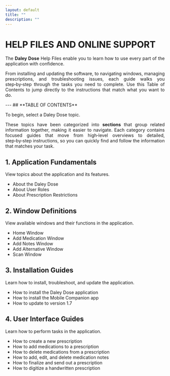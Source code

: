 ```yaml
---
layout: default
title: ""
description: ""
---
```


# **HELP FILES AND ONLINE SUPPORT**

<p style="text-align: justify;">
The <strong>Daley Dose</strong> Help Files enable you to learn how to use every part of the application with confidence. 
</p>  

<p style="text-align: justify;">  
From installing and updating the software, to navigating windows, managing prescriptions, and troubleshooting issues, each guide walks you step‑by‑step through the tasks you need to complete. Use this Table of Contents to jump directly to the instructions that match what you want to do.
</p>
---
## **TABLE OF CONTENTS**

<p style="text-align: justify;"> 
To begin, select a Daley Dose topic. 
</p>

<p style="text-align: justify;"> 
These topics have been categorized into <strong>sections</strong> that group related information together, making it easier to navigate. Each category contains focused guides that move from high‑level overviews to detailed, step‑by‑step instructions, so you can quickly find and follow the information that matches your task.
</p>

## 1. **Application Fundamentals**
View topics about the application and its features.

- About the Daley Dose
- About User Roles
- About Prescription Restrictions

## 2. **Window Definitions**
View available windows and their functions in the application.

- Home Window
- Add Medication Window
- Add Notes Window
- Add Alternative Window
- Scan Window

## 3. **Installation Guides**
Learn how to install, troubleshoot, and update the application.

- How to install the Daley Dose application
- How to install the Mobile Companion app
- How to update to version 1.7

## 4. **User Interface Guides**
Learn how to perform tasks in the application.

- How to create a new prescription
- How to add medications to a prescription
- How to delete medications from a prescription
- How to add, edit, and delete medication notes
- How to finalize and send out a prescription
- How to digitize a handwritten prescription
